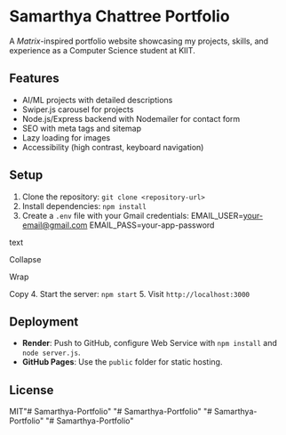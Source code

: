 # Samarthya Chattree Portfolio

A *Matrix*-inspired portfolio website showcasing my projects, skills, and experience as a Computer Science student at KIIT.

## Features
- AI/ML projects with detailed descriptions
- Swiper.js carousel for projects
- Node.js/Express backend with Nodemailer for contact form
- SEO with meta tags and sitemap
- Lazy loading for images
- Accessibility (high contrast, keyboard navigation)

## Setup
1. Clone the repository: `git clone <repository-url>`
2. Install dependencies: `npm install`
3. Create a `.env` file with your Gmail credentials:
EMAIL_USER=your-email@gmail.com
EMAIL_PASS=your-app-password

text

Collapse

Wrap

Copy
4. Start the server: `npm start`
5. Visit `http://localhost:3000`

## Deployment
- **Render**: Push to GitHub, configure Web Service with `npm install` and `node server.js`.
- **GitHub Pages**: Use the `public` folder for static hosting.

## License
MIT"# Samarthya-Portfolio" 
"# Samarthya-Portfolio" 
"# Samarthya-Portfolio" 
"# Samarthya-Portfolio" 
